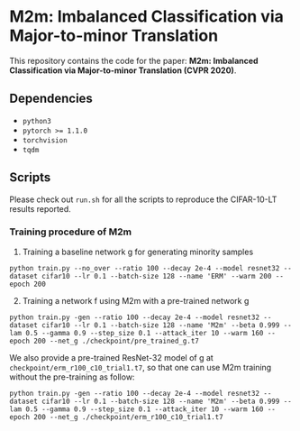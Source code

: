 # M2m: Imbalanced Classification via Major-to-minor Translation

This repository contains the code for the paper:
**M2m: Imbalanced Classification via Major-to-minor Translation (CVPR 2020)**. 

## Dependencies

* `python3`
* `pytorch >= 1.1.0`
* `torchvision`
* `tqdm`

## Scripts
Please check out `run.sh` for all the scripts to reproduce the CIFAR-10-LT results reported.

### Training procedure of M2m 
1. Training a baseline network g for generating minority samples
```
python train.py --no_over --ratio 100 --decay 2e-4 --model resnet32 --dataset cifar10 --lr 0.1 --batch-size 128 --name 'ERM' --warm 200 --epoch 200   
```
2. Training a network f using M2m with a pre-trained network g
```
python train.py -gen --ratio 100 --decay 2e-4 --model resnet32 --dataset cifar10 --lr 0.1 --batch-size 128 --name 'M2m' --beta 0.999 --lam 0.5 --gamma 0.9 --step_size 0.1 --attack_iter 10 --warm 160 --epoch 200 --net_g ./checkpoint/pre_trained_g.t7 
```
We also provide a pre-trained ResNet-32 model of g at `checkpoint/erm_r100_c10_trial1.t7`, 
so that one can use M2m training without the pre-training as follow:
```
python train.py -gen --ratio 100 --decay 2e-4 --model resnet32 --dataset cifar10 --lr 0.1 --batch-size 128 --name 'M2m' --beta 0.999 --lam 0.5 --gamma 0.9 --step_size 0.1 --attack_iter 10 --warm 160 --epoch 200 --net_g ./checkpoint/erm_r100_c10_trial1.t7
```
